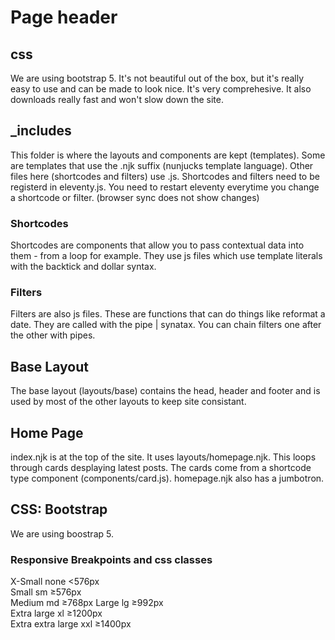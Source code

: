 # Page header

## css

We are using bootstrap 5. It's not beautiful out of the box, but it's really easy to use and can be made to look nice. It's very comprehesive. It also downloads really fast and won't slow down the site.

## _includes

This folder is where the layouts and components are kept (templates). Some are templates that use the .njk suffix (nunjucks template language).  Other files here (shortcodes and filters) use .js. Shortcodes and filters need to be registerd in eleventy.js.  You need to restart eleventy everytime you change a shortcode or filter. (browser sync does not show changes)

### Shortcodes

Shortcodes are components that allow you to pass contextual data into them - from a loop for example. They use js files which use template literals with the backtick and dollar syntax.

### Filters

Filters are also js files. These are functions that can do things like reformat a date.  They are called with the pipe | synatax.  You can chain filters one after the other with pipes.

## Base Layout

The base layout (layouts/base) contains the head, header and footer and is used by most of the other layouts to keep site consistant.

## Home Page

index.njk is at the top of the site. It uses layouts/homepage.njk. This loops through cards desplaying latest posts. The cards come from a shortcode type component (components/card.js).  homepage.njk also has a jumbotron.

## CSS: Bootstrap

We are using boostrap 5.

### Responsive Breakpoints and css classes

X-Small         none     <576px  
Small             sm     ≥576px  
Medium            md     ≥768px
Large             lg     ≥992px  
Extra large       xl     ≥1200px  
Extra extra large xxl    ≥1400px  

